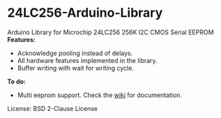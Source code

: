 # 24LC256-Arduino-Library
Arduino Library for Microchip 24LC256 256K I2C CMOS Serial EEPROM
**Features:**
 - Acknowledge pooling instead of delays.
 - All hardware features implemented in the library.
 - Buffer writing with wait for writing cycle.

**To do:**
 - Multi eeprom support.
Check the [wiki](https://github.com/gngz/24LC256-Arduino-Library/wiki) for documentation.

License: BSD 2-Clause License

